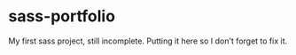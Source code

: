 # sass-portfolio
My first sass project, still incomplete. Putting it here so I don't forget to fix it.
